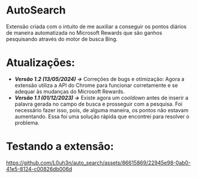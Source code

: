 # AutoSearch
Extensão criada com o intuito de me auxiliar a conseguir os pontos diários de maneira automatizada no Microsoft Rewards que são ganhos pesquisando através do motor de busca Bing.

# Atualizações:
- _**Versão 1.2 (13/05/2024) ->**_  Correções de bugs e otimização: Agora a extensão utiliza a API do Chrome para funcionar corretamente e se adequar às mudanças do Microsoft Rewards.
- _**Versão 1.1 (01/12/2023) ->**_  Existe agora um _cooldown_ antes de inserir a palavra gerada no campo de busca e prosseguir com a pesquisa. Foi necessário fazer isso, pois, de alguma maneira, os pontos não estavam aumentando. Essa foi uma solução rápida que encontrei para resolver o problema.

# Testando a extensão:
https://github.com/L0uh3n/auto_search/assets/86615869/22945e98-0ab0-41e5-8124-c00826db006d
